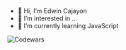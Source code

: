 - 👋 Hi, I’m Edwin Cajayon
- 👀 I’m interested in ...
- 🌱 I’m currently learning JavaScript
<!---
edwin-cajayon/edwin-cajayon is a ✨ special ✨ repository because its `README.md` (this file) appears on your GitHub profile.
You can click the Preview link to take a look at your changes.
--->
![Codewars](https://github.r2v.ch/codewars?user=edwin-cajayon)
